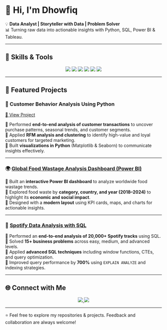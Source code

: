 # 👋 Hi, I'm Dhowfiq

💡 **Data Analyst | Storyteller with Data | Problem Solver**  
📊 Turning raw data into actionable insights with Python, SQL, Power BI & Tableau.  

---

## 🔧 Skills & Tools  

<p align="center">
  <img src="https://img.shields.io/badge/Python-3776AB?style=for-the-badge&logo=python&logoColor=white"/> 
  <img src="https://img.shields.io/badge/SQL-00599C?style=for-the-badge&logo=postgresql&logoColor=white"/> 
  <img src="https://img.shields.io/badge/Excel-217346?style=for-the-badge&logo=microsoft-excel&logoColor=white"/> 
  <img src="https://img.shields.io/badge/PowerBI-F2C811?style=for-the-badge&logo=powerbi&logoColor=black"/> 
  <img src="https://img.shields.io/badge/Tableau-E97627?style=for-the-badge&logo=tableau&logoColor=white"/> 
  <img src="https://img.shields.io/badge/Git-F05032?style=for-the-badge&logo=git&logoColor=white"/>
</p>

---

## 📂 Featured Projects  
### 🛒 Customer Behavior Analysis Using Python  
[🔗 View Project](https://github.com/Dhowfiq/customer-behaviour-.git)

🔹 Performed **end-to-end analysis of customer transactions** to uncover purchase patterns, seasonal trends, and customer segments.  
🔹 Applied **RFM analysis and clustering** to identify high-value and loyal customers for targeted marketing.  
🔹 Built **visualizations in Python** (Matplotlib & Seaborn) to communicate insights effectively.  
  



---

### 🌍 [Global Food Wastage Analysis Dashboard (Power BI)](https://github.com/Dhowfiq/Global-Food-Wastage-BI.git)
🔹 Built an **interactive Power BI dashboard** to analyze worldwide food wastage trends.  
🔹 Explored food waste by **category, country, and year (2018–2024)** to highlight its **economic and social impact**.  
🔹 Designed with a **modern layout** using KPI cards, maps, and charts for actionable insights.  

---

### 🎵 [Spotify Data Analysis with SQL](https://github.com/Dhowfiq/spotify_dataanalysis.git)
🔹 Performed an **end-to-end analysis of 20,000+ Spotify tracks** using SQL.  
🔹 Solved **15+ business problems** across easy, medium, and advanced levels.  
🔹 Applied **advanced SQL techniques** including window functions, CTEs, and query optimization.  
🔹 Improved query performance by **700%** using `EXPLAIN ANALYZE` and indexing strategies.   
 


---



## 🌐 Connect with Me  

<p align="center">
  <a href="https://www.linkedin.com/in/dhowfiq/" target="_blank">
    <img src="https://img.shields.io/badge/LinkedIn-0A66C2?style=for-the-badge&logo=linkedin&logoColor=white"/>
  </a>
  <a href="mailto:dhowfiq786@gmail.com">
    <img src="https://img.shields.io/badge/Email-D14836?style=for-the-badge&logo=gmail&logoColor=white"/>
  </a>
</p>

---

⭐️ Feel free to explore my repositories & projects. Feedback and collaboration are always welcome!
